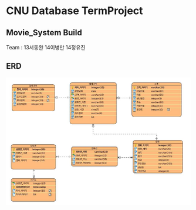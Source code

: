 # CNU Database TermProject 

## Movie_System Build

Team : 13서동완 14이병만 14정유진

## ERD
![ERD_img](./ERD.JPG)
